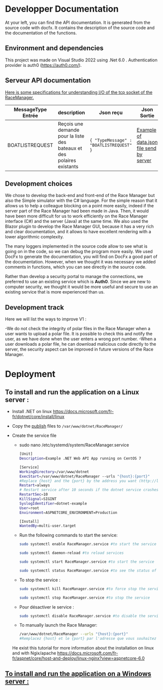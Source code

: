 # Developper Documentation

At your left, you can find the API documentation. It is generated from the source code with docfx. It contains the description of the source code and the documentation of the functions.

## Environment and dependencies

This project was made on Visual Studio 2022 using .Net 6.0 .
Authentication provider is auth0 (https://auth0.com/).

## Serveur API documentation

[Here is some specifications for understanding I/O of the tcp socket of the RaceManager.](~/misc/API_serveur.zip)    

| MessageType Entrée | description | Json reçu | Json Sortie | description |
| -----------     | ----------- | ----------- |  ----------- | ----------- | 
| BOATLISTREQUEST | Reçois une demande pour la liste des bateaux et des polaires existants |  `{ "TypeMessage" : "BOATLISTREQUEST" }` | [Example of data.json file send by server](~/misc/data.json) | Envoie du fichier data.json et des fichiers contenus dans boat et pol |


## Development choices

We chose to develop the back-end and front-end of the Race Manager but also the Simple simulator with the C# language. For the simple reason that it allows us to help a colleague blocking on a point more easily, indeed if the server part of the Race Manager had been made in Java. Then, it would have been more difficult for us to work efficiently on the Race Manager interface (C#) and the server (Java) at the same time. We also used the Blazor plugin to develop the Race Manager GUI, because it has a very rich and clear documentation, and it allows to have excellent rendering with a lower algorithmic complexity.

The many loggers implemented in the source code allow to see what is going on in the code, so we can debug the program more easily. We used DocFx to generate the documentation, you will find on DocFx a good part of the documentation. However, when we thought it was necessary we added comments in functions, which you can see directly in the source code.

Rather than develop a security portal to manage the connections, we preferred to use an existing service which is **Auth0**. Since we are new to computer security, we thought it would be more useful and secure to use an existing service that is more experienced than us.



## Development track
Here we will list the ways to improve V1 :

-We do not check the integrity of polar files in the Race Manager when a user wants to upload a polar file. It is possible to check this and notify the user, as we have done when the user enters a wrong port number.
-When a user downloads a polar file, he can download malicious code directly to the server, the security aspect can be improved in future versions of the Race Manager.

# Deployment

## To install and run the application on a Linux server :

- Install .NET on linux https://docs.microsoft.com/fr-fr/dotnet/core/install/linux
- Copy the [publish](https://docs.microsoft.com/fr-fr/dotnet/core/deploying/deploy-with-vs?tabs=vs156) files to `/var/www/dotnet/RaceManager/`
- Create the service file
  - sudo nano /etc/systemd/system/RaceManager.service
    ```sh
    [Unit]
    Description=Example .NET Web API App running on CentOS 7

    [Service]
    WorkingDirectory=/var/www/dotnet
    ExecStart=/var/www/dotnet/RaceManager --urls "{host}:{port}"
    #Replace {host} and the {port} by the address you want (http://localhost:5000 or http://example.com:5000) https to configure but possible to launch it in https
    Restart=always
    # Restart service after 10 seconds if the dotnet service crashes:
    RestartSec=10
    KillSignal=SIGINT
    SyslogIdentifier=dotnet-example
    User=root
    Environment=ASPNETCORE_ENVIRONMENT=Production

    [Install]
    WantedBy=multi-user.target
    ```
  - Run the following commands to start the service:
    ```sh
    sudo systemctl enable RaceManager.service #to start the service at system startup
    ```
    ```sh
    sudo systemctl daemon-reload #to reload services
    ```
    ```sh 
    sudo systemctl start RaceManager.service #to start the service
    ```
    ```sh
    sudo systemctl status RaceManager.service #to see the status of the service
    ```
  - To stop the service : 
    ```sh
    sudo systemctl kill RaceManager.service #to force stop the service
    ```
    ```sh
    sudo systemctl stop RaceManager.service #to stop the service
    ```
  - Pour désactiver le service : 
    ```sh
    sudo systemctl disable RaceManager.service #to disable the service
    ```
   - To manually launch the Race Manager:
     ```sh
     /var/www/dotnet/RaceManager --urls "{host}:{port}"
     #Remplacez {host} et le {port} par l'adresse que vous souhaitez (http://localhost:5000 ou http://example.com:5000) https à configuerer mais possible de le lancer en https
     ```
    
    He exist this tutorial for more information about the installation on linux and with Ngix/apache https://docs.microsoft.com/fr-fr/aspnet/core/host-and-deploy/linux-nginx?view=aspnetcore-6.0

## [To install and run the application on a Windows server : ](https://docs.microsoft.com/fr-fr/aspnet/core/host-and-deploy/?view=aspnetcore-6.0)